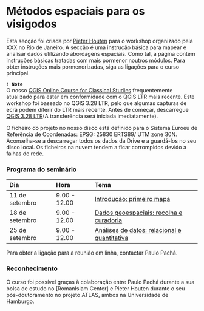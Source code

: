 # Métodos espaciais para os visigodos

Esta secção foi criada por [Pieter Houten](https://github.com/PHAHouten) para o workshop organizado pela XXX no Rio de Janeiro. A secção é uma instrução básica para mapear e analisar dados utilizando abordagens espaciais. Como tal, a página contém instruções básicas tratadas com mais pormenor noutros módulos. Para obter instruções mais pormenorizadas, siga as ligações para o curso principal.

**``! Note``** <br>
O nosso [QGIS Online Course for Classical Studies](https://github.com/Toletum-Network/QGIS_Classical_Studies#qgis-online-course-for-classical-studies)  frequentemente atualizado para estar em conformidade com o QGIS LTR mais recente. Este workshop foi baseado no QGIS 3.28 LTR, pelo que algumas capturas de ecrã podem diferir do LTR mais recente. Antes de começar, descarregue [QGIS 3.28 LTR](https://qgis.org/downloads/QGIS-OSGeo4W-3.28.8-1.msi)(A transferência será iniciada imediatamente).

O ficheiro do projeto no nosso disco está definido para o Sistema Euroeu de Referência de Coordenadas: EPSG: 25830 ERTS89/ UTM zone 30N.
Aconselha-se a descarregar todos os dados da Drive e a guardá-los no seu disco local. Os ficheiros na nuvem tendem a ficar corrompidos devido a falhas de rede.


### Programa do seminário

| **Dia**         | **Hora**     | Tema |
|:--------------|:-----------|:------------|
| 11 de setembro | 9.00 - 12.00 | [Introdução: primeiro mapa]() |
| 18 de setembro | 9.00 - 12.00 | [Dados geoespaciais: recolha e curadoria]() |
| 25 de setembro | 9.00 - 12.00 | [Análises de datos: relacional e quantitativa]() |

Para obter a ligação para a reunião em linha, contactar Paulo Pachá.

### Reconhecimento
O curso foi possível graças à colaboração entre Paulo Pachá durante a sua bolsa de estudo no [RomanIslam Center] e Pieter Houten durante o seu pós-doutoramento no projeto ATLAS, ambos na Universidade de Hamburgo.
